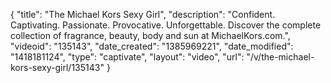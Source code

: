 {
    "title": "The Michael Kors Sexy Girl",
    "description": "Confident. Captivating. Passionate. Provocative. Unforgettable. Discover the complete collection of fragrance, beauty, body and sun at MichaelKors.com.",
    "videoid": "135143",
    "date_created": "1385969221",
    "date_modified": "1418181124",
    "type": "captivate",
    "layout": "video",
    "url": "\/v\/the-michael-kors-sexy-girl\/135143"
}